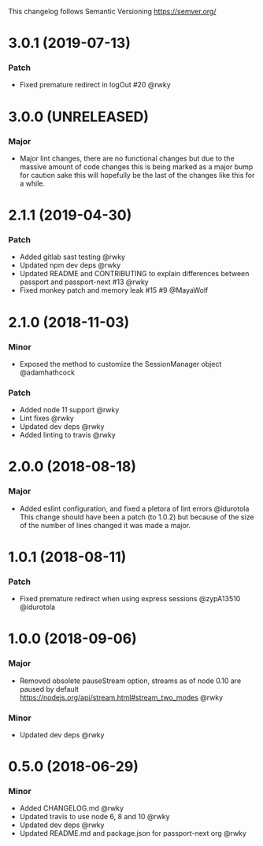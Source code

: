 This changelog follows Semantic Versioning https://semver.org/

# 3.0.1 (2019-07-13)

### Patch

* Fixed premature redirect in logOut #20 @rwky

# 3.0.0 (UNRELEASED)

### Major

* Major lint changes, there are no functional changes but due to the massive
  amount of code changes this is being marked as a major bump for caution sake
  this will hopefully be the last of the changes like this for a while.

# 2.1.1 (2019-04-30)

### Patch

* Added gitlab sast testing @rwky
* Updated npm dev deps @rwky
* Updated README and CONTRIBUTING to explain differences between passport and passport-next #13 @rwky
* Fixed monkey patch and memory leak #15 #9 @MayaWolf

# 2.1.0 (2018-11-03)

### Minor

* Exposed the method to customize the SessionManager object @adamhathcock

### Patch

* Added node 11 support @rwky
* Lint fixes @rwky
* Updated dev deps @rwky
* Added linting to travis @rwky

# 2.0.0 (2018-08-18)

### Major

* Added eslint configuration, and fixed a pletora of lint errors @idurotola
  This change should have been a patch (to 1.0.2) but because of the size of the
  number of lines changed it was made a major.

# 1.0.1 (2018-08-11)

### Patch

* Fixed premature redirect when using express sessions @zypA13510 @idurotola

# 1.0.0 (2018-09-06)

### Major

* Removed obsolete pauseStream option, streams as of node 0.10 are paused by default https://nodejs.org/api/stream.html#stream_two_modes @rwky

### Minor

* Updated dev deps @rwky

# 0.5.0 (2018-06-29)

### Minor

* Added CHANGELOG.md @rwky
* Updated travis to use node 6, 8 and 10 @rwky
* Updated dev deps @rwky
* Updated README.md and package.json for passport-next org @rwky
